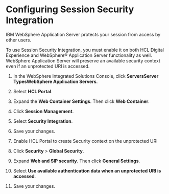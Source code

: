 # Configuring Session Security Integration

IBM WebSphere Application Server protects your session from access by other users.

To use Session Security Integration, you must enable it on both HCL Digital Experience and WebSphere® Application Server functionality as well. WebSphere Application Server will preserve an available security context even if an unprotected URI is accessed.

1.  In the WebSphere Integrated Solutions Console, click **Servers****Server Types****WebSphere Application Servers**.

2.  Select **HCL Portal**.

3.  Expand the **Web Container Settings**. Then click **Web Container**.

4.  Click **Session Management**.

5.  Select **Security Integration**.

6.  Save your changes.

7.  Enable HCL Portal to create Security context on the unprotected URI
8.  Click **Security** \> **Global Security**.

9.  Expand **Web and SIP security**. Then click **General Settings**.

10. Select **Use available authentication data when an unprotected URI is accessed**.

11. Save your changes.



